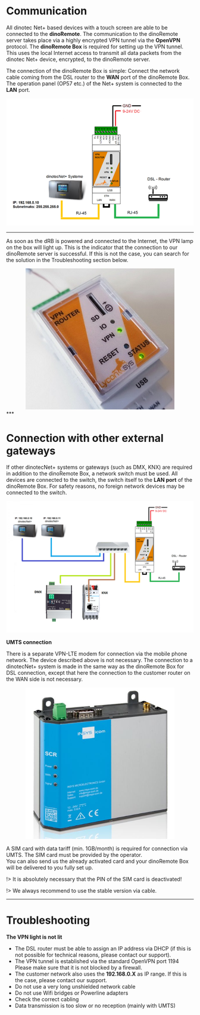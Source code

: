 # Communication

All dinotec Net+ based devices with a touch screen are able to be connected to the **dinoRemote**.
The communication to the dinoRemote server takes place via a highly encrypted VPN tunnel via the **OpenVPN** protocol.
The **dinoRemote Box** is required for setting up the VPN tunnel. This uses the local Internet access to transmit all data packets from the dinotec Net+ device, encrypted, to the dinoRemote server.

The connection of the dinoRemote Box is simple:
Connect the network cable coming from the DSL router to the **WAN** port of the dinoRemote Box. The operation panel (OP57 etc.) of the Net+ system is connected to the **LAN** port.

![image alt text](../assets/cable.png)
  
***

As soon as the dRB is powered and connected to the Internet, the VPN lamp on the box will light up. This is the indicator that the connection to our dinoRemote server is successful.
If this is not the case, you can search for the solution in the Troubleshooting section below.  
 <div align=center>
  <img width="400" src="assets/vpn.jpg"/> 
  </div>
***

# Connection with other external gateways

If other dinotecNet+ systems or gateways (such as DMX, KNX) are required in addition to the dinoRemote Box, a network switch must be used. All devices are connected to the switch, the switch itself to the **LAN port** of the dinoRemote Box. For safety reasons, no foreign network devices may be connected to the switch.

![image alt text](../assets/switch.png)  

**UMTS connection**

There is a separate VPN-LTE modem for connection via the mobile phone network. The device described above is not necessary. The connection to a dinotecNet+ system is made in the same way as the dinoRemote Box for DSL connection, except that here the connection to the customer router on the WAN side is not necessary.

 <div align=center>
  <img width="400" src="assets/scr200.png"/> 
  </div>

A SIM card with data tariff (min. 1GB/month) is required for connection via UMTS. The SIM card must be provided by the operator.  
You can also send us the already activated card and your dinoRemote Box will be delivered to you fully set up.  

!> It is absolutely necessary that the PIN of the SIM card is deactivated!

!> We always recommend to use the stable version via cable.  


***

# Troubleshooting

**The VPN light is not lit**

+ The DSL router must be able to assign an IP address via DHCP (if this is not possible for technical reasons, please contact our support).
+ The VPN tunnel is established via the standard OpenVPN port 1194 Please make sure that it is not blocked by a firewall.
+ The customer network also uses the **192.168.0.X** as IP range. If this is the case, please contact our support.
+ Do not use a very long unshielded network cable
+ Do not use Wifi bridges or Powerline adapters
+ Check the correct cabling
+ Data transmission is too slow or no reception (mainly with UMTS)


